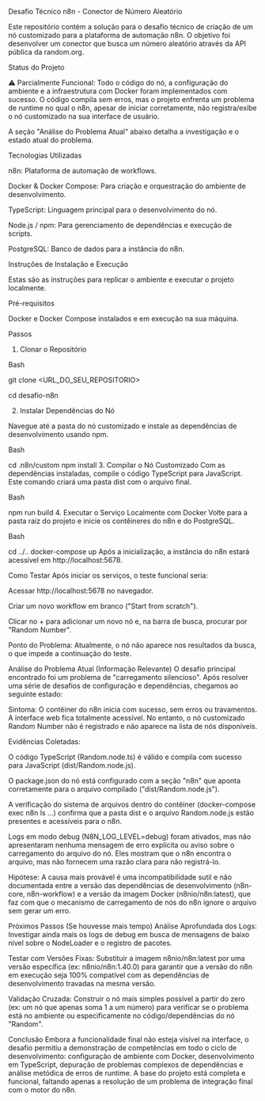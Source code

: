 Desafio Técnico n8n - Conector de Número Aleatório

Este repositório contém a solução para o desafio técnico de criação de um nó customizado para a plataforma de automação n8n. O objetivo foi desenvolver um conector que busca um número aleatório através da API pública da random.org.

Status do Projeto

⚠️ Parcialmente Funcional: Todo o código do nó, a configuração do ambiente e a infraestrutura com Docker foram implementados com sucesso. O código compila sem erros, mas o projeto enfrenta um problema de runtime no qual o n8n, apesar de iniciar corretamente, não registra/exibe o nó customizado na sua interface de usuário.

A seção "Análise do Problema Atual" abaixo detalha a investigação e o estado atual do problema.

Tecnologias Utilizadas

n8n: Plataforma de automação de workflows.

Docker & Docker Compose: Para criação e orquestração do ambiente de desenvolvimento.

TypeScript: Linguagem principal para o desenvolvimento do nó.

Node.js / npm: Para gerenciamento de dependências e execução de scripts.

PostgreSQL: Banco de dados para a instância do n8n.

Instruções de Instalação e Execução

Estas são as instruções para replicar o ambiente e executar o projeto localmente.

Pré-requisitos

Docker e Docker Compose instalados e em execução na sua máquina.

Passos

1. Clonar o Repositório

Bash

git clone <URL_DO_SEU_REPOSITORIO>

cd desafio-n8n 

2. Instalar Dependências do Nó

Navegue até a pasta do nó customizado e instale as dependências de desenvolvimento usando npm.

Bash

cd .n8n/custom
npm install 3. Compilar o Nó Customizado
Com as dependências instaladas, compile o código TypeScript para JavaScript. Este comando criará uma pasta dist com o arquivo final.

Bash

npm run build 4. Executar o Serviço Localmente com Docker
Volte para a pasta raiz do projeto e inicie os contêineres do n8n e do PostgreSQL.

Bash

cd ../..
docker-compose up
Após a inicialização, a instância do n8n estará acessível em http://localhost:5678.

Como Testar
Após iniciar os serviços, o teste funcional seria:

Acessar http://localhost:5678 no navegador.

Criar um novo workflow em branco ("Start from scratch").

Clicar no + para adicionar um novo nó e, na barra de busca, procurar por "Random Number".

Ponto do Problema: Atualmente, o nó não aparece nos resultados da busca, o que impede a continuação do teste.

Análise do Problema Atual (Informação Relevante)
O desafio principal encontrado foi um problema de "carregamento silencioso". Após resolver uma série de desafios de configuração e dependências, chegamos ao seguinte estado:

Sintoma: O contêiner do n8n inicia com sucesso, sem erros ou travamentos. A interface web fica totalmente acessível. No entanto, o nó customizado Random Number não é registrado e não aparece na lista de nós disponíveis.

Evidências Coletadas:

O código TypeScript (Random.node.ts) é válido e compila com sucesso para JavaScript (dist/Random.node.js).

O package.json do nó está configurado com a seção "n8n" que aponta corretamente para o arquivo compilado ("dist/Random.node.js").

A verificação do sistema de arquivos dentro do contêiner (docker-compose exec n8n ls ...) confirma que a pasta dist e o arquivo Random.node.js estão presentes e acessíveis para o n8n.

Logs em modo debug (N8N_LOG_LEVEL=debug) foram ativados, mas não apresentaram nenhuma mensagem de erro explícita ou aviso sobre o carregamento do arquivo do nó. Eles mostram que o n8n encontra o arquivo, mas não fornecem uma razão clara para não registrá-lo.

Hipótese: A causa mais provável é uma incompatibilidade sutil e não documentada entre a versão das dependências de desenvolvimento (n8n-core, n8n-workflow) e a versão da imagem Docker (n8nio/n8n:latest), que faz com que o mecanismo de carregamento de nós do n8n ignore o arquivo sem gerar um erro.

Próximos Passos (Se houvesse mais tempo)
Análise Aprofundada dos Logs: Investigar ainda mais os logs de debug em busca de mensagens de baixo nível sobre o NodeLoader e o registro de pacotes.

Testar com Versões Fixas: Substituir a imagem n8nio/n8n:latest por uma versão específica (ex: n8nio/n8n:1.40.0) para garantir que a versão do n8n em execução seja 100% compatível com as dependências de desenvolvimento travadas na mesma versão.

Validação Cruzada: Construir o nó mais simples possível a partir do zero (ex: um nó que apenas soma 1 a um número) para verificar se o problema está no ambiente ou especificamente no código/dependências do nó "Random".

Conclusão
Embora a funcionalidade final não esteja visível na interface, o desafio permitiu a demonstração de competências em todo o ciclo de desenvolvimento: configuração de ambiente com Docker, desenvolvimento em TypeScript, depuração de problemas complexos de dependências e análise metódica de erros de runtime. A base do projeto está completa e funcional, faltando apenas a resolução de um problema de integração final com o motor do n8n.
